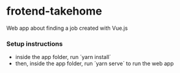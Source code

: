 # frotend-takehome
 Web app about finding a job created with Vue.js
 
### Setup instructions
- inside the app folder, run ´yarn install´
- then, inside the app folder, run ´yarn serve´ to run the web app
